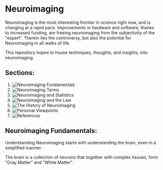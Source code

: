 # Neuroimaging

Neuroimaging is the most interesting frontier in science right now, and is changing at a rapid pace. Improvements in hardware and software, thanks to increased funding, are freeing neuroimaging from the subjectivity of the "expert". Therein lies the controversy, but also the potential for Neuroimaging in all walks of life.

This repository hopes to house techniques, thoughts, and insights, into neuroimaging.

## Sections:
1. ![Neuroimaging Fundamentals](https://github.com/MunamWasi/Neuroimaging/tree/master/Neuroimaging%20Fundamentals)
2. ![Neuroimaging Terms](https://github.com/MunamWasi/Neuroimaging/tree/master/Neuroimaging%20Terms)
3. ![Neuroimaging and Statistics](https://github.com/MunamWasi/Neuroimaging/tree/master/Neuroimaging%20and%20Statistics)
4. ![Neuroimaging and the Law](https://github.com/MunamWasi/Neuroimaging/tree/master/Neuroimaging%20and%20the%20Law)
5. ![The History of Neuroimaging](https://github.com/MunamWasi/Neuroimaging/tree/master/The%20History%20of%20Neuroimaging)
6. ![Personal Viewpoints](https://github.com/MunamWasi/Neuroimaging/tree/master/Personal%20Viewpoints)
7. ![References](https://github.com/MunamWasi/Neuroimaging/tree/master/References)

## Neuroimaging Fundamentals:

Understanding Neuroimaging starts with understanding the brain, even in a simplified manner.

The brain is a collection of neurons that together with complex tissues, form "Gray Matter" and "White Matter". 
